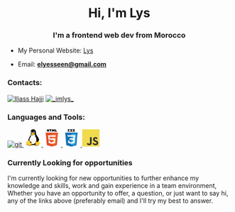 <h1 align="center">Hi, I'm Lys</h1>
<h3 align="center">I'm a frontend web dev from Morocco</h3>

- My Personal Website: [Lys](https://itslys.github.io/lys-website//)

- Email: **elyesseen@gmail.com**

<h3 align="left">Contacts:</h3>
<p align="left">
<a href="https://www.linkedin.com/in/iliass-hajji/" target="blank"><img align="center" src="https://raw.githubusercontent.com/rahuldkjain/github-profile-readme-generator/master/src/images/icons/Social/linked-in-alt.svg" alt="Iliass Hajji" height="30" width="40" /></a>
<a href="https://twitter.com/_imlys_" target="blank"><img align="center" src="https://raw.githubusercontent.com/rahuldkjain/github-profile-readme-generator/master/src/images/icons/Social/twitter.svg" alt="_imlys_" height="30" width="40" /></a>
</p>

<h3 align="left">Languages and Tools:</h3>
<p align="left">   
  <a href="https://git-scm.com/" target="_blank" rel="noreferrer"> <img src="https://www.vectorlogo.zone/logos/git-scm/git-scm-icon.svg" alt="git" width="40" height="40"/> </a> 
  <a href="https://www.linux.org/" target="_blank" rel="noreferrer"> <img src="https://raw.githubusercontent.com/devicons/devicon/master/icons/linux/linux-original.svg" alt="linux" width="40" height="40"/> </a> 
  <a href="https://www.w3.org/html/" target="_blank" rel="noreferrer"> <img src="https://raw.githubusercontent.com/devicons/devicon/master/icons/html5/html5-original-wordmark.svg" alt="html5" width="40" height="40"/> </a> 
  <a href="https://www.w3schools.com/css/" target="_blank" rel="noreferrer"> <img src="https://raw.githubusercontent.com/devicons/devicon/master/icons/css3/css3-original-wordmark.svg" alt="css3" width="40" height="40"/> </a> 
  <a href="https://developer.mozilla.org/en-US/docs/Web/JavaScript" target="_blank" rel="noreferrer"> <img src="https://raw.githubusercontent.com/devicons/devicon/master/icons/javascript/javascript-original.svg" alt="javascript" width="40" height="40"/> </a>

### Currently Looking for opportunities

I'm currently looking for new opportunities to further enhance my knowledge and skills, work and gain experience in a team environment, Whether you have an opportunity to offer, a question, or just want to say hi, any of the links above (preferably email) and I'll try my best to answer.
